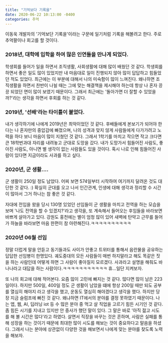 ```yaml
---
title: "기억보다 기록을"
date: 2020-06-22 10:13:00 -0400
categories: 추억
---
```

이동욱 개발자의 '기억보단 기록을'이라는 구문에 일기처럼 기록을 해볼려고 한다.
주로 추억팔이나 회고를 할 것이다.


### 2018년, 대학에 입학을 하여 많은 인연들을 만나게 되었다.
학생회를 들어가 일을 하면서 조직생활, 사회생활에 대해 많이 배웠던 것 같다.
학생회를 하면서 좋은 일도 많이 있었지만 내 마음대로 일이 진행되지 않아 많이 답답하고 힘들었던 적도 있었다. 최근에는 이 부분에 대해서
나의 미숙함이 많이 느껴진다. 왜나하면 조직생활을 하면서 찬반이 나뉠 때는 그에 맞는 해결책을 제시해야 하는데 항상 나 혼자 끙끙 되었던 면이 많이 보였기 때문이다.
그래서 최근에는 '돌아가면 더 잘할 수 있었을까?'라는 생각을 하면서 후회를 하는 것 같다.

 
### 2019년, '선배'라는 타이틀이 붙었다.
내가 생각하기에 나에게 2019년은 최악이었던 것 같다.
후배들에게 본보기가 되어야 한다는 나 혼자만의 중압감에 빠졌으며, 나의 성격과 맞지 않게 사람들에게 다가가려고 노력을 하다 보니 마음이 많이 지쳤던 것 같다.
그래서 1학기를 마치고 작으면 작고 크다면 큰 18학번과대 자리를 내려놓고 군대로 도망을 갔다.
내가 도망가서 힘들어진 사람도, 좋아진 사람도, 아니면 별 생각이 없는 사람들도 있을 것이다. 혹시 나로 인해 힘들어진 사람이 있다면 지금이라도 사과를 하고 싶다.

### 2020년, 군 생활....
군 생활이 250일 정도 남았다. 어찌 보면 574일부터 시작하여 여기까지 달려온 것도 대단한 것 같다. :)
확실히 군대를 오고 나서 인간관계, 인생에 대해 생각과 정리할 수 시간이 많아서 그거 하나는 참 좋은 것 같다.

자대에 전입을 왔을 당시 130명 있었던 선임들이 군 생활을 마치고 전역을 하는 모습을 보며 '나도 전역을 할 수 있겠지?'라고 생각을,
또 계속해서 들어오는 후임들을 바라보면 바쁘게 살아가고 있다.
강원도 홍천에는 별이 엄청 많이 있어 새벽에 탄약고 근무를 들어가 하늘을 바라보면 마음 한편이 참 아련해진다.ㅋㅋㅋㅋㅋㅋㅋㅋㅋㅋ

### 2020년 06월 선임

정말 더럽게 말을 안듣고 동기들과도 사이가 안좋고 트위터를 통해서 음란물을 공유하는 답답한 선임병이 한명있다.
궤도중대의 모든 사람들이 매번 하지말라고 해도 똑같은 짓을 하는 사람인데 어떻게 하면 그 사람이 좋아질지 모르겠다.
사과라고 설명을 해줘도 바나나라고 대답을 하는 사람이다.ㅋㅋㅋㅋㅋㅋㅋㅋㅋㅋㅋ
휴...일단 지켜보자.

또 나의 회고에 대해 적어본다.
요즘 많이 고민에 빠지는 것 같다. 많다면 많이 남은 223일이다. 하지만 500일, 400일 정도 군 생활이 남았을 떄에 항상 200일 때만 되도 공부를 열심히 해야지 라고 생각을 했고, 운동도 열심히 해야겠다고 생각을 했다.
하지만 당장 지금 슬럼프에 빠진 것 같다. 왜냐하면 IT에서의 분야를 결정 못하였기 때문이다.
나는 앱, 웹, AI, 딥러닝 iot 등 수 많은 분야 중 먹고 살 직업을 고르기 힘든 시기인 것 같다. 
좀 힘든 시기를 지내고 있지만 안 중사가 했던 말이 있다.
그 말은 바로 '아직 젊고 시도를 해 볼 시간은 많다'라고 하였다.
살면서 직장을 바꾸는 것은 흔하며, 사람은 실패를 통해 성장을 하는 것이기 때문에 최대한 많이 시도를 해보는 것이 중요하다고 말씀을 하셨다.
그래서 나는 분야에 상관없이 다양한 것을 해보면서 나에게 맞는 분야를 찾도록 노력을 해보자.

